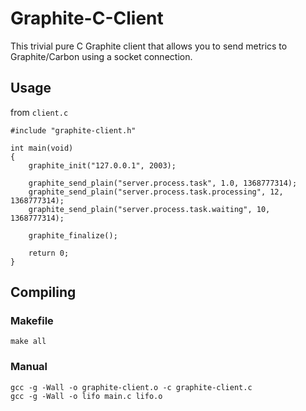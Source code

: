 Graphite-C-Client
=================

This trivial pure C Graphite client that allows you to send metrics to Graphite/Carbon using a socket connection.

## Usage

from `client.c`

    #include "graphite-client.h"

    int main(void)
    {
        graphite_init("127.0.0.1", 2003);
        
        graphite_send_plain("server.process.task", 1.0, 1368777314);
        graphite_send_plain("server.process.task.processing", 12, 1368777314);
        graphite_send_plain("server.process.task.waiting", 10, 1368777314);
        
        graphite_finalize();
    
        return 0;
    }
    

## Compiling 

### Makefile    
    
    make all
    
### Manual
    
    gcc -g -Wall -o graphite-client.o -c graphite-client.c
    gcc -g -Wall -o lifo main.c lifo.o  
  

    
